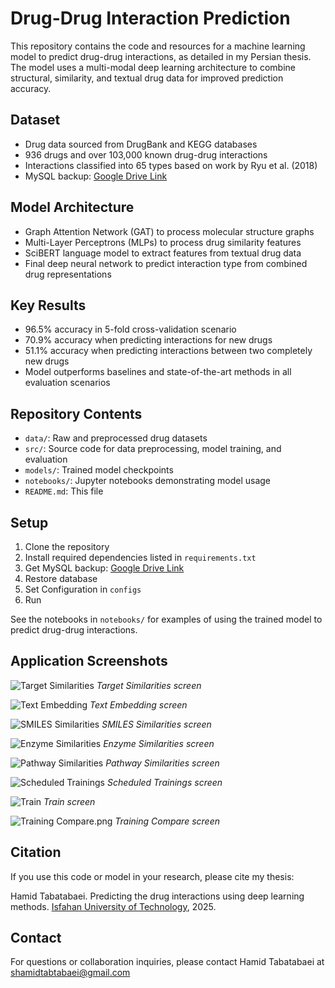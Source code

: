 # Drug-Drug Interaction Prediction

This repository contains the code and resources for a machine learning model to predict drug-drug interactions, as detailed in my Persian thesis. The model uses a multi-modal deep learning architecture to combine structural, similarity, and textual drug data for improved prediction accuracy.
## Dataset
- Drug data sourced from DrugBank and KEGG databases
- 936 drugs and over 103,000 known drug-drug interactions
- Interactions classified into 65 types based on work by Ryu et al. (2018)
- MySQL backup: [Google Drive Link](https://drive.google.com/file/d/1Mfn9kSZr8s1wvfTDRZHdz8pKgg8KpZZs/view?usp=sharing)

## Model Architecture 
- Graph Attention Network (GAT) to process molecular structure graphs
- Multi-Layer Perceptrons (MLPs) to process drug similarity features
- SciBERT language model to extract features from textual drug data
- Final deep neural network to predict interaction type from combined drug representations

## Key Results
- 96.5% accuracy in 5-fold cross-validation scenario
- 70.9% accuracy when predicting interactions for new drugs
- 51.1% accuracy when predicting interactions between two completely new drugs
- Model outperforms baselines and state-of-the-art methods in all evaluation scenarios

## Repository Contents

- `data/`: Raw and preprocessed drug datasets
- `src/`: Source code for data preprocessing, model training, and evaluation
- `models/`: Trained model checkpoints
- `notebooks/`: Jupyter notebooks demonstrating model usage
- `README.md`: This file

## Setup
1. Clone the repository
2. Install required dependencies listed in `requirements.txt` 
3. Get MySQL backup: [Google Drive Link](https://drive.google.com/file/d/1Mfn9kSZr8s1wvfTDRZHdz8pKgg8KpZZs/view?usp=sharing)
4. Restore database
5. Set Configuration in `configs` 
6. Run

See the notebooks in `notebooks/` for examples of using the trained model to predict drug-drug interactions.

## Application Screenshots

![Target Similarities](screenshots/target-similarity.png)
*Target Similarities screen*

![Text Embedding](screenshots/text-embedding.png)
*Text Embedding screen*  

![SMILES Similarities](screenshots/drug-similarity.png)
*SMILES Similarities screen*

![Enzyme Similarities](screenshots/enzyme-similarity.png) 
*Enzyme Similarities screen*

![Pathway Similarities](screenshots/pathway-similarity.png)
*Pathway Similarities screen*

![Scheduled Trainings](screenshots/training-scheduled-training.png)
*Scheduled Trainings screen*

![Train](screenshots/train.png)
*Train screen*

![Training Compare.png](screenshots/training-compare.png)
*Training Compare screen*

## Citation

If you use this code or model in your research, please cite my thesis:

Hamid Tabatabaei. Predicting the drug interactions using deep learning methods. 
[Isfahan University of Technology](https://www.iut.ac.ir), 2025.

## Contact

For questions or collaboration inquiries, please contact Hamid Tabatabaei at [shamidtabtabaei@gmail.com](mailto:shamidtabtabaei@gmail.com)